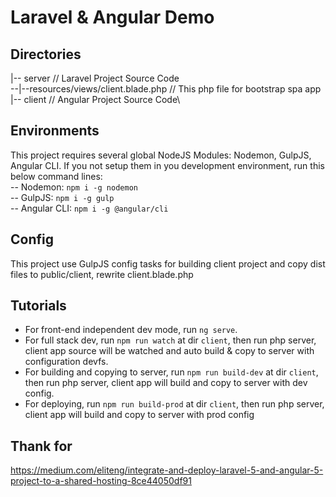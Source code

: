 # Laravel & Angular Demo

## Directories

|-- server // Laravel Project Source Code\
--|--resources/views/client.blade.php // This php file for bootstrap spa app\
|-- client // Angular Project Source Code\

## Environments
This project requires several global NodeJS Modules: Nodemon, GulpJS, Angular CLI. If you not setup them in you development environment, run this below command lines:\
-- Nodemon: `npm i -g nodemon`\
-- GulpJS: `npm i -g gulp`\
-- Angular CLI: `npm i -g @angular/cli`

## Config
This project use GulpJS config tasks for building client project and copy dist files to public/client, rewrite client.blade.php

## Tutorials
- For front-end independent dev mode, run `ng serve`.
- For full stack dev, run `npm run watch` at dir `client`, then run php server, client app source will be watched and auto build & copy to server with configuration devfs.
- For building and copying to server, run `npm run build-dev` at dir `client`, then run php server, client app will build and copy to server with dev config.
- For deploying, run `npm run build-prod` at dir `client`, then run php server, client app will build and copy to server with prod config

## Thank for
https://medium.com/eliteng/integrate-and-deploy-laravel-5-and-angular-5-project-to-a-shared-hosting-8ce44050df91
